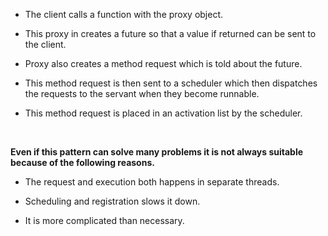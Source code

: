 

-	The client calls a function with the proxy object.

- This proxy in creates a future so that a value if returned can be sent to the client.

- Proxy also creates a method request which is told about the future.

- This method request is then sent to a scheduler which then dispatches the requests to the servant when they become runnable.

- This method request is placed in an activation list by the scheduler. 

<br>

<b>Even if this pattern can solve many problems it is not always suitable because of the following reasons.</b>

- The request and execution both happens in separate threads.

- Scheduling and registration slows it down.

- It is more complicated than necessary.
<br>
